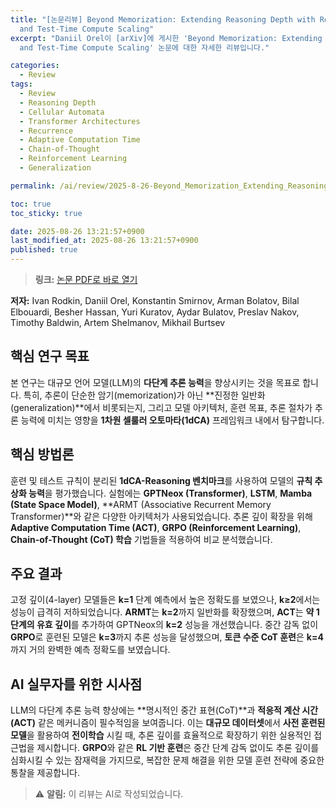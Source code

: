 ```yaml
---
title: "[논문리뷰] Beyond Memorization: Extending Reasoning Depth with Recurrence, Memory
  and Test-Time Compute Scaling"
excerpt: "Daniil Orel이 [arXiv]에 게시한 'Beyond Memorization: Extending Reasoning Depth with Recurrence, Memory
  and Test-Time Compute Scaling' 논문에 대한 자세한 리뷰입니다."

categories:
  - Review
tags:
  - Review
  - Reasoning Depth
  - Cellular Automata
  - Transformer Architectures
  - Recurrence
  - Adaptive Computation Time
  - Chain-of-Thought
  - Reinforcement Learning
  - Generalization

permalink: /ai/review/2025-8-26-Beyond_Memorization_Extending_Reasoning_Depth_with_Recurrence_Memory_and_Test-Time_Compute_Scaling/

toc: true
toc_sticky: true

date: 2025-08-26 13:21:57+0900
last_modified_at: 2025-08-26 13:21:57+0900
published: true
---
```

> **링크:** [논문 PDF로 바로 열기](https://arxiv.org/abs/2508.16745)

**저자:** Ivan Rodkin, Daniil Orel, Konstantin Smirnov, Arman Bolatov, Bilal Elbouardi, Besher Hassan, Yuri Kuratov, Aydar Bulatov, Preslav Nakov, Timothy Baldwin, Artem Shelmanov, Mikhail Burtsev



## 핵심 연구 목표
본 연구는 대규모 언어 모델(LLM)의 **다단계 추론 능력**을 향상시키는 것을 목표로 합니다. 특히, 추론이 단순한 암기(memorization)가 아닌 **진정한 일반화(generalization)**에서 비롯되는지, 그리고 모델 아키텍처, 훈련 목표, 추론 절차가 추론 능력에 미치는 영향을 **1차원 셀룰러 오토마타(1dCA)** 프레임워크 내에서 탐구합니다.

## 핵심 방법론
훈련 및 테스트 규칙이 분리된 **1dCA-Reasoning 벤치마크**를 사용하여 모델의 **규칙 추상화 능력**을 평가했습니다. 실험에는 **GPTNeox (Transformer)**, **LSTM**, **Mamba (State Space Model)**, **ARMT (Associative Recurrent Memory Transformer)**와 같은 다양한 아키텍처가 사용되었습니다. 추론 깊이 확장을 위해 **Adaptive Computation Time (ACT)**, **GRPO (Reinforcement Learning)**, **Chain-of-Thought (CoT) 학습** 기법들을 적용하여 비교 분석했습니다.

## 주요 결과
고정 깊이(4-layer) 모델들은 **k=1** 단계 예측에서 높은 정확도를 보였으나, **k≥2**에서는 성능이 급격히 저하되었습니다. **ARMT**는 **k=2**까지 일반화를 확장했으며, **ACT**는 **약 1단계의 유효 깊이**를 추가하여 GPTNeox의 **k=2** 성능을 개선했습니다. 중간 감독 없이 **GRPO**로 훈련된 모델은 **k=3**까지 추론 성능을 달성했으며, **토큰 수준 CoT 훈련**은 **k=4**까지 거의 완벽한 예측 정확도를 보였습니다.

## AI 실무자를 위한 시사점
LLM의 다단계 추론 능력 향상에는 **명시적인 중간 표현(CoT)**과 **적응적 계산 시간(ACT)** 같은 메커니즘이 필수적임을 보여줍니다. 이는 **대규모 데이터셋**에서 **사전 훈련된 모델**을 활용하여 **전이학습** 시킬 때, 추론 깊이를 효율적으로 확장하기 위한 실용적인 접근법을 제시합니다. **GRPO**와 같은 **RL 기반 훈련**은 중간 단계 감독 없이도 추론 깊이를 심화시킬 수 있는 잠재력을 가지므로, 복잡한 문제 해결을 위한 모델 훈련 전략에 중요한 통찰을 제공합니다.

> ⚠️ **알림:** 이 리뷰는 AI로 작성되었습니다.